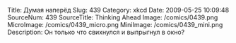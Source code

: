 Title: Думая наперёд 
Slug: 439 
Category: xkcd 
Date: 2009-05-25 10:09:48 
SourceNum: 439 
SourceTitle: Thinking Ahead 
Image: /comics/0439.png 
MicroImage: /comics/0439_micro.png 
MiniImage: /comics/0439_mini.png 
Description: Он только что свихнулся и выпрыгнул в окно? 

